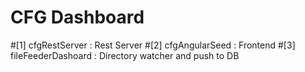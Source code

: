 # CFG Dashboard

#[1] cfgRestServer  : Rest Server
#[2] cfgAngularSeed : Frontend
#[3] fileFeederDashoard : Directory watcher and push to DB
